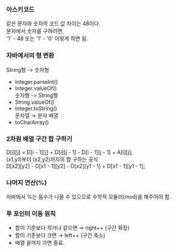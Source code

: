 ### 아스키코드
같은 문자와 숫자의 코드 값 차이는 48이다.    
문자에서 숫자를 구하려면  
'1' - 48 또는 '1' - '0' 이렇게 하면 됨. 

### 자바에서의 형 변환
String형 -> 숫자형
- Integer.parseInt()
- Integer.valueOf()  
숫자형 -> String형
- String.valueOf()
- Integer.toString()  
문자열 → 문자 배열
- toCharArray()

### 2차원 배열 구간 합 구하기
D[i][j] = D[i - 1][j] + D[i][j - 1] - D[i - 1][j - 1] + A[i][j];  
(x1,y1)부터 (x2,y2)까지의 합 구하는 공식  
D[x2][y2] - D[x1 - 1][y2] - D[x2][y1 - 1] + D[x1 - 1][y1 - 1];  

### 나머지 연산(%)
자바에서 %는 음수가 나올 수 있으므로 수학적 모듈러(mod)을 해주어야 함. 

### 투 포인터 이동 원칙
- 합이 기준보다 작거나 같으면 → right++ (구간 확장)
- 합이 기준보다 크면 → left++ (구간 축소)
- 배열 끝까지 가면 종료.